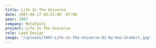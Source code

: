 ```yaml
---
title: Life In The Universe
date: 1997-06-17 02:31:00 -07:00
year: 1997
company: MetaTools
project: Life In The Universe
role: Lead Design
image: "/uploads/1997-Life-In-The-Universe-01-By-Kai-Gradert.jpg"
---
```


